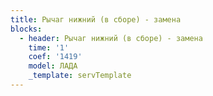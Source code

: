```yaml
---
title: Рычаг нижний (в сборе) - замена
blocks:
  - header: Рычаг нижний (в сборе) - замена
    time: '1'
    coef: '1419'
    model: ЛАДА
    _template: servTemplate
---
```

        